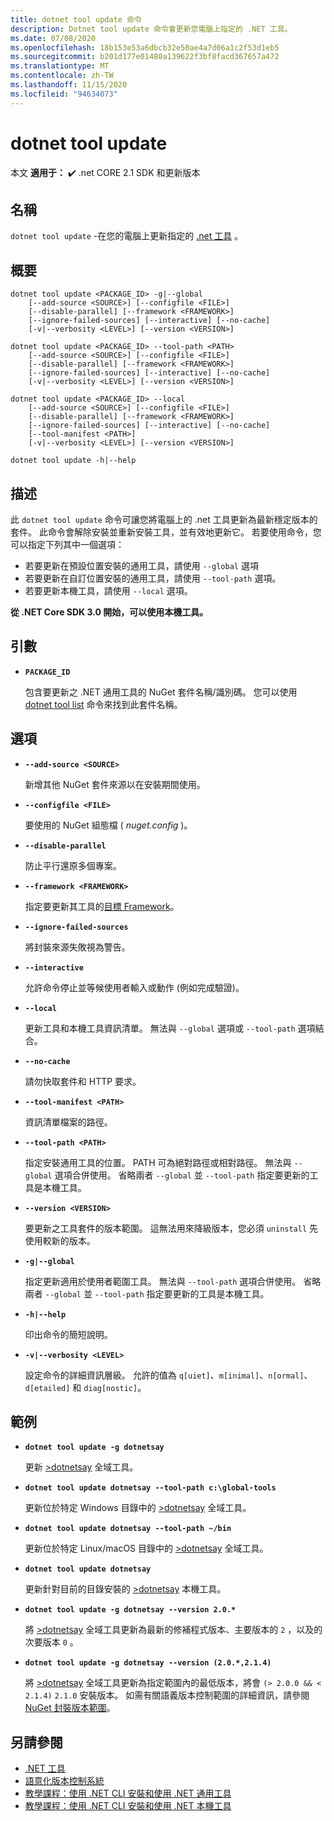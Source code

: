 ```yaml
---
title: dotnet tool update 命令
description: Dotnet tool update 命令會更新您電腦上指定的 .NET 工具。
ms.date: 07/08/2020
ms.openlocfilehash: 18b153e53a6dbcb32e50ae4a7d06a1c2f53d1eb5
ms.sourcegitcommit: b201d177e01480a139622f3bf8facd367657a472
ms.translationtype: MT
ms.contentlocale: zh-TW
ms.lasthandoff: 11/15/2020
ms.locfileid: "94634073"
---
```

# <a name="dotnet-tool-update"></a>dotnet tool update

本文 **適用于：** ✔️ .net CORE 2.1 SDK 和更新版本

## <a name="name"></a>名稱

`dotnet tool update` -在您的電腦上更新指定的 [.net 工具](global-tools.md) 。

## <a name="synopsis"></a>概要

```dotnetcli
dotnet tool update <PACKAGE_ID> -g|--global
    [--add-source <SOURCE>] [--configfile <FILE>]
    [--disable-parallel] [--framework <FRAMEWORK>]
    [--ignore-failed-sources] [--interactive] [--no-cache]
    [-v|--verbosity <LEVEL>] [--version <VERSION>]

dotnet tool update <PACKAGE_ID> --tool-path <PATH>
    [--add-source <SOURCE>] [--configfile <FILE>]
    [--disable-parallel] [--framework <FRAMEWORK>]
    [--ignore-failed-sources] [--interactive] [--no-cache]
    [-v|--verbosity <LEVEL>] [--version <VERSION>]

dotnet tool update <PACKAGE_ID> --local
    [--add-source <SOURCE>] [--configfile <FILE>]
    [--disable-parallel] [--framework <FRAMEWORK>]
    [--ignore-failed-sources] [--interactive] [--no-cache]
    [--tool-manifest <PATH>]
    [-v|--verbosity <LEVEL>] [--version <VERSION>]

dotnet tool update -h|--help
```

## <a name="description"></a>描述

此 `dotnet tool update` 命令可讓您將電腦上的 .net 工具更新為最新穩定版本的套件。 此命令會解除安裝並重新安裝工具，並有效地更新它。 若要使用命令，您可以指定下列其中一個選項：

* 若要更新在預設位置安裝的通用工具，請使用 `--global` 選項
* 若要更新在自訂位置安裝的通用工具，請使用 `--tool-path` 選項。
* 若要更新本機工具，請使用 `--local` 選項。

**從 .NET Core SDK 3.0 開始，可以使用本機工具。**

## <a name="arguments"></a>引數

- **`PACKAGE_ID`**

  包含要更新之 .NET 通用工具的 NuGet 套件名稱/識別碼。 您可以使用 [dotnet tool list](dotnet-tool-list.md) 命令來找到此套件名稱。

## <a name="options"></a>選項

- **`--add-source <SOURCE>`**

  新增其他 NuGet 套件來源以在安裝期間使用。

- **`--configfile <FILE>`**

  要使用的 NuGet 組態檔 ( *nuget.config* )。

- **`--disable-parallel`**

  防止平行還原多個專案。

- **`--framework <FRAMEWORK>`**

  指定要更新其工具的[目標 Framework](../../standard/frameworks.md)。

- **`--ignore-failed-sources`**

  將封裝來源失敗視為警告。

- **`--interactive`**

  允許命令停止並等候使用者輸入或動作 (例如完成驗證)。

- **`--local`**

  更新工具和本機工具資訊清單。 無法與 `--global` 選項或 `--tool-path` 選項結合。

- **`--no-cache`**

  請勿快取套件和 HTTP 要求。

- **`--tool-manifest <PATH>`**

  資訊清單檔案的路徑。

- **`--tool-path <PATH>`**

  指定安裝通用工具的位置。 PATH 可為絕對路徑或相對路徑。 無法與 `--global` 選項合併使用。 省略兩者 `--global` 並 `--tool-path` 指定要更新的工具是本機工具。

- **`--version <VERSION>`**

  要更新之工具套件的版本範圍。 這無法用來降級版本，您必須 `uninstall` 先使用較新的版本。

- **`-g|--global`**

  指定更新適用於使用者範圍工具。 無法與 `--tool-path` 選項合併使用。 省略兩者 `--global` 並 `--tool-path` 指定要更新的工具是本機工具。

- **`-h|--help`**

  印出命令的簡短說明。

- **`-v|--verbosity <LEVEL>`**

  設定命令的詳細資訊層級。 允許的值為 `q[uiet]`、`m[inimal]`、`n[ormal]`、`d[etailed]` 和 `diag[nostic]`。

## <a name="examples"></a>範例

- **`dotnet tool update -g dotnetsay`**

  更新 [>dotnetsay](https://www.nuget.org/packages/dotnetsay/) 全域工具。

- **`dotnet tool update dotnetsay --tool-path c:\global-tools`**

  更新位於特定 Windows 目錄中的 [>dotnetsay](https://www.nuget.org/packages/dotnetsay/) 全域工具。

- **`dotnet tool update dotnetsay --tool-path ~/bin`**

  更新位於特定 Linux/macOS 目錄中的 [>dotnetsay](https://www.nuget.org/packages/dotnetsay/) 全域工具。

- **`dotnet tool update dotnetsay`**

  更新針對目前的目錄安裝的 [>dotnetsay](https://www.nuget.org/packages/dotnetsay/) 本機工具。

- **`dotnet tool update -g dotnetsay --version 2.0.*`**

  將 [>dotnetsay](https://www.nuget.org/packages/dotnetsay/) 全域工具更新為最新的修補程式版本、主要版本的 `2` ，以及的次要版本 `0` 。

- **`dotnet tool update -g dotnetsay --version (2.0.*,2.1.4)`**

  將 [>dotnetsay](https://www.nuget.org/packages/dotnetsay/) 全域工具更新為指定範圍內的最低版本，將會 `(> 2.0.0 && < 2.1.4)` `2.1.0` 安裝版本。 如需有關語義版本控制範圍的詳細資訊，請參閱 [NuGet 封裝版本範圍](/nuget/concepts/package-versioning#version-ranges)。

## <a name="see-also"></a>另請參閱

- [.NET 工具](global-tools.md)
- [語意化版本控制系統](https://semver.org)
- [教學課程：使用 .NET CLI 安裝和使用 .NET 通用工具](global-tools-how-to-use.md)
- [教學課程：使用 .NET CLI 安裝和使用 .NET 本機工具](local-tools-how-to-use.md)
